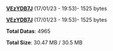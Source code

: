 [**VEzYDB7J**](/data/VEzYDB7J.txt) (17/01/23 - 19:53)- 1525 bytes

[**VEzYDB7J**](/data/VEzYDB7J.txt) (17/01/23 - 19:53)- 1525 bytes

**Total Datas**: 4965

**Total Size**: 30.47 MB / 30.5 MB